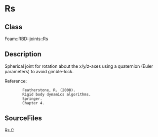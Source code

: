 # Rs 
## Class
Foam::RBD::joints::Rs

## Description
Spherical joint for rotation about the x/y/z-axes using a quaternion
(Euler parameters) to avoid gimble-lock.

Reference:
```
        Featherstone, R. (2008).
        Rigid body dynamics algorithms.
        Springer.
        Chapter 4.
```

## SourceFiles
Rs.C

